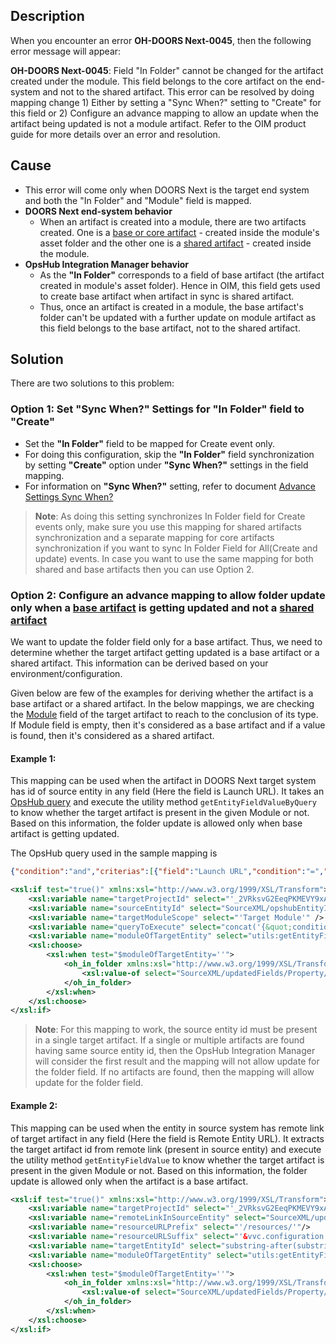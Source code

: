 ## Description

When you encounter an error **OH-DOORS Next-0045**, then the following error message will appear:

**OH-DOORS Next-0045**: Field "In Folder" cannot be changed for the artifact created under the module. This field belongs to the core artifact on the end-system and not to the shared artifact. This error can be resolved by doing mapping change 1) Either by setting a "Sync When?" setting to "Create" for this field or 2) Configure an advance mapping to allow an update when the artifact being updated is not a module artifact. Refer to the OIM product guide for more details over an error and resolution.

## Cause

* This error will come only when DOORS Next is the target end system and both the "In Folder" and "Module" field is mapped.
* **DOORS Next end-system behavior**  
  * When an artifact is created into a module, there are two artifacts created. One is a [base or core artifact](../../../../connectors/ibm-rational-doors-next-generation.md#glossary) - created inside the module's asset folder and the other one is a [shared artifact](../../../../connectors/ibm-rational-doors-next-generation.md#glossary) - created inside the module.
* **OpsHub Integration Manager behavior**  
  * As the **"In Folder"** corresponds to a field of base artifact (the artifact created in module's asset folder). Hence in OIM, this field gets used to create base artifact when artifact in sync is shared artifact.  
  * Thus, once an artifact is created in a module, the base artifact's folder can't be updated with a further update on module artifact as this field belongs to the base artifact, not to the shared artifact.

## Solution

There are two solutions to this problem:

### Option 1: Set "Sync When?" Settings for "In Folder" field to "Create"

* Set the **"In Folder"** field to be mapped for Create event only.
* For doing this configuration, skip the **"In Folder"** field synchronization by setting **"Create"** option under **"Sync When?"** settings in the field mapping.
* For information on **"Sync When?"** setting, refer to document [Advance Settings Sync When?](../../../../mapping-configuration.md#sync-when)

> **Note**: As doing this setting synchronizes In Folder field for Create events only, make sure you use this mapping for shared artifacts synchronization and a separate mapping for core artifacts synchronization if you want to sync In Folder Field for All(Create and update) events. In case you want to use the same mapping for both shared and base artifacts then you can use Option 2.

### Option 2: Configure an advance mapping to allow folder update only when a [base artifact](../../../../connectors/ibm-rational-doors-next-generation.md#glossary) is getting updated and not a [shared artifact](../../../../connectors/ibm-rational-doors-next-generation.md#glossary)

We want to update the folder field only for a base artifact. Thus, we need to determine whether the target artifact getting updated is a base artifact or a shared artifact. This information can be derived based on your environment/configuration.

Given below are few of the examples for deriving whether the artifact is a base artifact or a shared artifact. In the below mappings, we are checking the [Module](../../../../connectors/ibm-rational-doors-next-generation.md#fields-available-in-doors-ng) field of the target artifact to reach to the conclusion of its type. If Module field is empty, then it's considered as a base artifact and if a value is found, then it's considered as a shared artifact.

#### Example 1:

This mapping can be used when the artifact in DOORS Next target system has id of source entity in any field (Here the field is Launch URL). It takes an [OpsHub query](../../../../integrate/opshub-query-format.md#query-structure) and execute the utility method `getEntityFieldValueByQuery` to know whether the target artifact is present in the given Module or not. Based on this information, the folder update is allowed only when base artifact is getting updated.

The OpsHub query used in the sample mapping is  
```json
{"condition":"and","criterias":[{"field":"Launch URL","condition":"=","value":"<Source entity id>"},{"field":"Module","condition":"=","value":"<Module name>"}]}
```

```xml
<xsl:if test="true()" xmlns:xsl="http://www.w3.org/1999/XSL/Transform">
    <xsl:variable name="targetProjectId" select="'_2VRksvG2EeqPKMEVY9xANg:::_Ss6VYB25EeuQ3q-hiHNzSg:::_StDfVh25EeuQ3q-hiHNzSg'" />
    <xsl:variable name="sourceEntityId" select="SourceXML/opshubEntityId" />
    <xsl:variable name="targetModuleScope" select="'Target Module'" />
    <xsl:variable name="queryToExecute" select="concat('{&quot;condition&quot;:&quot;and&quot;,&quot;criterias&quot;:[{&quot;field&quot;:&quot;Launch URL&quot;,&quot;condition&quot;:&quot;=&quot;,&quot;value&quot;:&quot;',$sourceEntityId,'&quot;},{&quot;field&quot;:&quot;Module&quot;,&quot;condition&quot;:&quot;=&quot;,&quot;value&quot;:&quot;',$targetModuleScope,'&quot;}]}')" />
    <xsl:variable name="moduleOfTargetEntity" select="utils:getEntityFieldValueByQuery($workflowId,$targetSystemId,$targetProjectId,'Requirement(Text)',$queryToExecute,'oh_module')" />
    <xsl:choose>
        <xsl:when test="$moduleOfTargetEntity=''">
            <oh_in_folder xmlns:xsl="http://www.w3.org/1999/XSL/Transform">
                <xsl:value-of select="SourceXML/updatedFields/Property/oh__in__folder"/>
            </oh_in_folder>
        </xsl:when>
    </xsl:choose>
</xsl:if>
```

> **Note**: For this mapping to work, the source entity id must be present in a single target artifact. If a single or multiple artifacts are found having same source entity id, then the OpsHub Integration Manager will consider the first result and the mapping will not allow update for the folder field. If no artifacts are found, then the mapping will allow update for the folder field.

#### Example 2:

This mapping can be used when the entity in source system has remote link of target artifact in any field (Here the field is Remote Entity URL). It extracts the target artifact id from remote link (present in source entity) and execute the utility method `getEntityFieldValue` to know whether the target artifact is present in the given Module or not. Based on this information, the folder update is allowed only when the artifact is a base artifact.

```xml
<xsl:if test="true()" xmlns:xsl="http://www.w3.org/1999/XSL/Transform">
    <xsl:variable name="targetProjectId" select="'_2VRksvG2EeqPKMEVY9xANg:::_Ss6VYB25EeuQ3q-hiHNzSg:::_StDfVh25EeuQ3q-hiHNzSg'" />
    <xsl:variable name="remoteLinkInSourceEntity" select="SourceXML/updatedFields/Property/Remote-space-Entity-space-URL" />
    <xsl:variable name="resourceURLPrefix" select="'/resources/'"/>
    <xsl:variable name="resourceURLSuffix" select="'&vvc.configuration'"/>
    <xsl:variable name="targetEntityId" select="substring-after(substring-before($remoteLinkInSourceEntity,$resourceURLSuffix),$resourceURLPrefix)"/>
    <xsl:variable name="moduleOfTargetEntity" select="utils:getEntityFieldValue($workflowId,$targetSystemId,$targetProjectId,$targetEntityId,'oh_module')" />
    <xsl:choose>
        <xsl:when test="$moduleOfTargetEntity=''">
            <oh_in_folder xmlns:xsl="http://www.w3.org/1999/XSL/Transform">
                <xsl:value-of select="SourceXML/updatedFields/Property/oh__in__folder"/>
            </oh_in_folder>
        </xsl:when>
    </xsl:choose>
</xsl:if>
```
